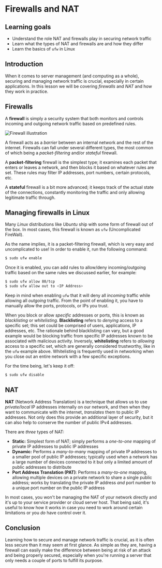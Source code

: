 # Firewalls and NAT

## Learning goals

- Understand the role NAT and firewalls play in securing network traffic
- Learn what the types of NAT and firewalls are and how they differ
- Learn the basics of `ufw` in Linux

## Introduction

When it comes to server management (and computing as a whole), securing and managing network traffic is crucial, especially in certain applications. In this lesson we will be covering *firewalls* and *NAT* and how they work in practice.

## Firewalls

A **firewall** is simply a security system that both monitors and controls incoming and outgoing network traffic based on predefined rules. 

![Firewall illustration](https://curriculum-content.s3.amazonaws.com/6685/devops-m1-firewalls-and-nat/firewalls.png)

A firewall acts as a *barrier* between an internal network and the rest of the internet. Firewalls can fall under several different types, the most common of which being a *packet-filtering* and/or *stateful* firewall.

A **packet-filtering** firewall is the simplest type; it examines each packet that enters or leaves a network, and then blocks it based on whatever rules are set. These rules may filter IP addresses, port numbers, certain protocols, etc.

A **stateful** firewall is a bit more advanced; it keeps track of the actual state of the connections, constantly monitoring the traffic and only allowing legitimate traffic through.

## Managing firewalls in Linux

Many *Linux* distributions like *Ubuntu* ship with some form of firewall out of the box. In most cases, this firewall is known as `ufw` (Uncomplicated FireWall).

As the name implies, it is a packet-filtering firewall, which is very easy and uncomplicated to use! In order to enable it, run the following command:

```bash
$ sudo ufw enable
```

Once it is enabled, you can add rules to allow/deny incoming/outgoing traffic based on the same rules we discussed earlier, for example:

```bash
$ sudo ufw allow 80/tcp
$ sudo ufw allow out to <IP Address>
```

Keep in mind when enabling `ufw` that it will deny all *incoming* traffic while allowing all *outgoing* traffic. From the point of enabling it, you have to manually allow the ports, protocols, or IPs you trust.

When you block or allow *specific* addresses or ports, this is known as *blacklisting* or *whitelisting*. **Blacklisting** refers to *denying* access to a specific set; this set could be comprised of users, applications, IP addresses, etc. The rationale behind blacklisting can vary, but a good example would be blocking traffic from specific IP addresses known to be associated with malicious activity. Inversely, **whitelisting** refers to *allowing* access to a specific set, which are generally considered trustworthy, like in the `ufw` example above. Whitelisting is frequently used in networking when you close out an entire network with a few specific exceptions.

For the time being, let's keep it off:

```bash
$ sudo ufw disable
```

## NAT

**NAT** (Network Address Translation) is a technique that allows us to use *private/local* IP addresses internally on our network, and then when they want to communicate with the internet, *translates* them to public IP addresses. Not only does this provide an additional layer of security, but it can also help to conserve the number of public IPv4 addresses.

There are *three* types of NAT:

- **Static:** Simplest form of NAT; simply performs a *one-to-one* mapping of private IP addresses to public IP addresses
- **Dynamic:** Performs a *many-to-many* mapping of private IP addresses to a smaller pool of public IP addresses; typically used when a network has a large number of devices connected to it but only a limited amount of public addresses to distribute
- **Port Address Translation (PAT)**: Performs a *many-to-one* mapping, allowing multiple devices on a private network to share a single public address; works by translating the private IP address *and* port number to a unique port number on the public IP address

In most cases, you won't be managing the NAT of your network directly and it's up to your service provider or cloud server host. That being said, it's useful to know how it works in case you need to work around certain limitations or you *do* have control over it.

## Conclusion

Learning how to secure and manage network traffic is crucial, as it is often less secure than it may seem at first glance. As simple as they are, having a firewall can easily make the difference between being at risk of an attack and being properly secured, especially when you're running a server that only needs a couple of ports to fulfill its purpose.
